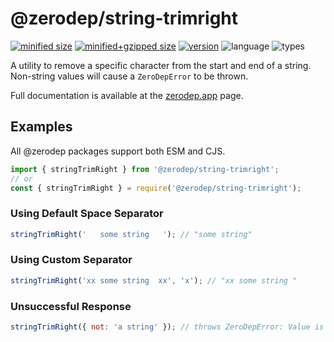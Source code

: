 # @zerodep/string-trimright

[![minified size](https://img.shields.io/bundlephobia/min/@zerodep/string-trimright?style=flat-square&color=blue)](https://bundlephobia.com/package/@zerodep/string-trimright)
[![minified+gzipped size](https://img.shields.io/bundlephobia/minzip/@zerodep/string-trimright?style=flat-square&color=blue)](https://bundlephobia.com/package/@zerodep/string-trimright)
[![version](https://img.shields.io/npm/v/@zerodep/string-trimright?style=flat-square&color=blue)](https://www.npmjs.com/package/@zerodep/string-trimright)
![language](https://img.shields.io/badge/typescript-100%25-blue?style=flat-square)
![types](https://img.shields.io/badge/types-included-blue?style=flat-square)

A utility to remove a specific character from the start and end of a string. Non-string values will cause a `ZeroDepError` to be thrown.

Full documentation is available at the [zerodep.app](http://zerodep.app/#/string/trimright) page.

## Examples

All @zerodep packages support both ESM and CJS.

```javascript
import { stringTrimRight } from '@zerodep/string-trimright';
// or
const { stringTrimRight } = require('@zerodep/string-trimright');
```

### Using Default Space Separator

```javascript
stringTrimRight('   some string   '); // "some string"
```

### Using Custom Separator

```javascript
stringTrimRight('xx some string  xx', 'x'); // "xx some string "
```

### Unsuccessful Response

```javascript
stringTrimRight({ not: 'a string' }); // throws ZeroDepError: Value is not a string
```
